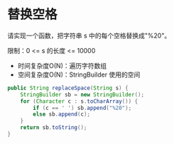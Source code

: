 
# 替换空格

请实现一个函数，把字符串 s 中的每个空格替换成"%20"。

限制：0 <= s 的长度 <= 10000

- 时间复杂度O(N)：遍历字符数组
- 空间复杂度O(N)：StringBuilder 使用的空间

```java
public String replaceSpace(String s) {
    StringBuilder sb = new StringBuilder();
    for (Character c : s.toCharArray()) {
        if (c == ' ') sb.append("%20");
        else sb.append(c);
    }
    return sb.toString();
}
```